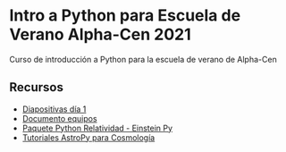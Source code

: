 # Intro a Python para Escuela de Verano Alpha-Cen 2021
Curso de introducción a Python para la escuela de verano de Alpha-Cen

## Recursos
- [Diapositivas día 1](https://docs.google.com/presentation/d/18TYKPtFDK9s0LmT4p9BDInMmllAo8qTMpYmRB0dp5m4/edit?usp=sharing)
- [Documento equipos](https://docs.google.com/spreadsheets/d/1n6chmJwuvKENi2H-uO1LPjEccLNdXUg3xi35Cuh8NIM/edit?usp=sharing)
- [Paquete Python Relatividad - Einstein Py](https://docs.einsteinpy.org/en/stable/jupyter.html)
- [Tutoriales AstroPy para Cosmología](https://docs.astropy.org/en/stable/cosmology/index.html)
